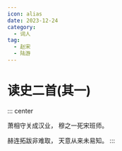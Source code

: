 ```yaml
---
icon: alias
date: 2023-12-24
category:
  - 词人
tag:
  - 赵宋
  - 陆游
---
```


# 读史二首(其一)

<!-- more -->

::: center

萧相守关成汉业， 穆之一死宋班师。

赫连拓跋非难取， 天意从来未易知。
:::